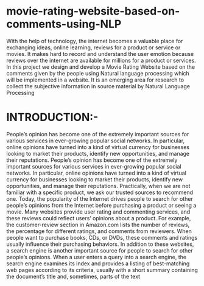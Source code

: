 # movie-rating-website-based-on-comments-using-NLP
 With the help of technology, the internet becomes a valuable place for exchanging ideas, online learning, reviews for a product or service or movies. It makes hard to record and understand the user emotion because reviews over the internet are available for millions for a product or services.  In this project we design and develop a Movie Rating Website based on the comments given by the people using Natural language processing which will be implemented in a website. It is an emerging area for research to collect the subjective information in source material by Natural Language Processing 
# INTRODUCTION:- 
People’s opinion has become one of the extremely important sources for various services in ever-growing popular social networks. In particular, online opinions have turned into a kind of virtual currency for businesses looking to market their products, identify new opportunities, and manage their reputations. People’s opinion has become one of the extremely important sources for various services in ever-growing popular social networks. In particular, online opinions have turned into a kind of virtual currency for businesses looking to market their products, identify new opportunities, and manage their reputations.  Practically, when we are not familiar with a specific product, we ask our trusted sources to recommend one. Today, the popularity of the Internet drives people to search for other people’s opinions from the Internet before purchasing a product or seeing a movie. Many websites provide user rating and commenting services, and these reviews could reflect users’ opinions about a product. For example, the customer-review section in Amazon.com lists the number of reviews, the percentage for different ratings, and comments from reviewers. When people want to purchase books, CDs, or DVDs, these comments and ratings usually influence their purchasing behaviors. In addition to these websites, a search engine is another important source for people to search for other people’s opinions. When a user enters a query into a search engine, the search engine examines its index and provides a listing of best-matching web pages according to its criteria, usually with a short summary containing the document’s title and, sometimes, parts of the text
